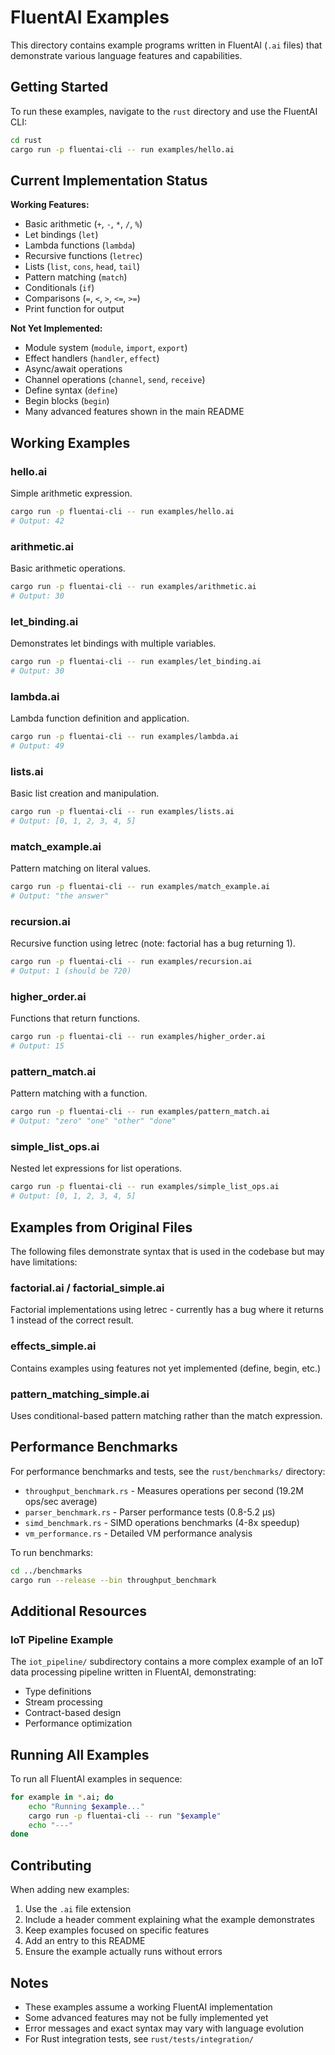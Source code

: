 # FluentAI Examples

This directory contains example programs written in FluentAI (`.ai` files) that demonstrate various language features and capabilities.

## Getting Started

To run these examples, navigate to the `rust` directory and use the FluentAI CLI:

```bash
cd rust
cargo run -p fluentai-cli -- run examples/hello.ai
```

## Current Implementation Status

**Working Features:**
- Basic arithmetic (`+`, `-`, `*`, `/`, `%`)
- Let bindings (`let`)
- Lambda functions (`lambda`)
- Recursive functions (`letrec`)
- Lists (`list`, `cons`, `head`, `tail`)
- Pattern matching (`match`)
- Conditionals (`if`)
- Comparisons (`=`, `<`, `>`, `<=`, `>=`)
- Print function for output

**Not Yet Implemented:**
- Module system (`module`, `import`, `export`)
- Effect handlers (`handler`, `effect`)
- Async/await operations
- Channel operations (`channel`, `send`, `receive`)
- Define syntax (`define`)
- Begin blocks (`begin`)
- Many advanced features shown in the main README

## Working Examples

### hello.ai
Simple arithmetic expression.
```bash
cargo run -p fluentai-cli -- run examples/hello.ai
# Output: 42
```

### arithmetic.ai  
Basic arithmetic operations.
```bash
cargo run -p fluentai-cli -- run examples/arithmetic.ai
# Output: 30
```

### let_binding.ai
Demonstrates let bindings with multiple variables.
```bash
cargo run -p fluentai-cli -- run examples/let_binding.ai
# Output: 30
```

### lambda.ai
Lambda function definition and application.
```bash
cargo run -p fluentai-cli -- run examples/lambda.ai
# Output: 49
```

### lists.ai
Basic list creation and manipulation.
```bash
cargo run -p fluentai-cli -- run examples/lists.ai  
# Output: [0, 1, 2, 3, 4, 5]
```

### match_example.ai
Pattern matching on literal values.
```bash
cargo run -p fluentai-cli -- run examples/match_example.ai
# Output: "the answer"
```

### recursion.ai
Recursive function using letrec (note: factorial has a bug returning 1).
```bash
cargo run -p fluentai-cli -- run examples/recursion.ai
# Output: 1 (should be 720)
```

### higher_order.ai
Functions that return functions.
```bash
cargo run -p fluentai-cli -- run examples/higher_order.ai
# Output: 15
```

### pattern_match.ai
Pattern matching with a function.
```bash
cargo run -p fluentai-cli -- run examples/pattern_match.ai
# Output: "zero" "one" "other" "done"
```

### simple_list_ops.ai
Nested let expressions for list operations.
```bash
cargo run -p fluentai-cli -- run examples/simple_list_ops.ai
# Output: [0, 1, 2, 3, 4, 5]
```

## Examples from Original Files

The following files demonstrate syntax that is used in the codebase but may have limitations:

### factorial.ai / factorial_simple.ai
Factorial implementations using letrec - currently has a bug where it returns 1 instead of the correct result.

### effects_simple.ai
Contains examples using features not yet implemented (define, begin, etc.)

### pattern_matching_simple.ai  
Uses conditional-based pattern matching rather than the match expression.

## Performance Benchmarks

For performance benchmarks and tests, see the `rust/benchmarks/` directory:
- `throughput_benchmark.rs` - Measures operations per second (19.2M ops/sec average)
- `parser_benchmark.rs` - Parser performance tests (0.8-5.2 µs)
- `simd_benchmark.rs` - SIMD operations benchmarks (4-8x speedup)
- `vm_performance.rs` - Detailed VM performance analysis

To run benchmarks:
```bash
cd ../benchmarks
cargo run --release --bin throughput_benchmark
```

## Additional Resources

### IoT Pipeline Example
The `iot_pipeline/` subdirectory contains a more complex example of an IoT data processing pipeline written in FluentAI, demonstrating:
- Type definitions
- Stream processing
- Contract-based design
- Performance optimization

## Running All Examples

To run all FluentAI examples in sequence:

```bash
for example in *.ai; do
    echo "Running $example..."
    cargo run -p fluentai-cli -- run "$example"
    echo "---"
done
```

## Contributing

When adding new examples:
1. Use the `.ai` file extension
2. Include a header comment explaining what the example demonstrates
3. Keep examples focused on specific features
4. Add an entry to this README
5. Ensure the example actually runs without errors

## Notes

- These examples assume a working FluentAI implementation
- Some advanced features may not be fully implemented yet
- Error messages and exact syntax may vary with language evolution
- For Rust integration tests, see `rust/tests/integration/`